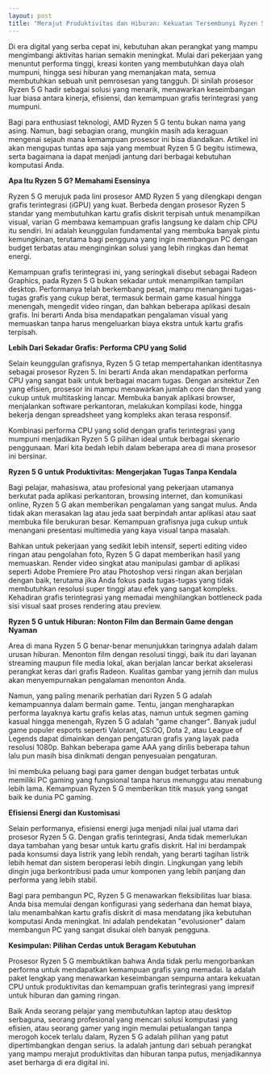```yaml
---
layout: post
title: "Merajut Produktivitas dan Hiburan: Kekuatan Tersembunyi Ryzen 5 G"
---
```


Di era digital yang serba cepat ini, kebutuhan akan perangkat yang mampu mengimbangi aktivitas harian semakin meningkat. Mulai dari pekerjaan yang menuntut performa tinggi, kreasi konten yang membutuhkan daya olah mumpuni, hingga sesi hiburan yang memanjakan mata, semua membutuhkan sebuah unit pemrosesan yang tangguh. Di sinilah prosesor Ryzen 5 G hadir sebagai solusi yang menarik, menawarkan keseimbangan luar biasa antara kinerja, efisiensi, dan kemampuan grafis terintegrasi yang mumpuni.

Bagi para enthusiast teknologi, AMD Ryzen 5 G tentu bukan nama yang asing. Namun, bagi sebagian orang, mungkin masih ada keraguan mengenai sejauh mana kemampuan prosesor ini bisa diandalkan. Artikel ini akan mengupas tuntas apa saja yang membuat Ryzen 5 G begitu istimewa, serta bagaimana ia dapat menjadi jantung dari berbagai kebutuhan komputasi Anda.

**Apa Itu Ryzen 5 G? Memahami Esensinya**

Ryzen 5 G merujuk pada lini prosesor AMD Ryzen 5 yang dilengkapi dengan grafis terintegrasi (iGPU) yang kuat. Berbeda dengan prosesor Ryzen 5 standar yang membutuhkan kartu grafis diskrit terpisah untuk menampilkan visual, varian G membawa kemampuan grafis langsung ke dalam chip CPU itu sendiri. Ini adalah keunggulan fundamental yang membuka banyak pintu kemungkinan, terutama bagi pengguna yang ingin membangun PC dengan budget terbatas atau menginginkan solusi yang lebih ringkas dan hemat energi.

Kemampuan grafis terintegrasi ini, yang seringkali disebut sebagai Radeon Graphics, pada Ryzen 5 G bukan sekadar untuk menampilkan tampilan desktop. Performanya telah berkembang pesat, mampu menangani tugas-tugas grafis yang cukup berat, termasuk bermain game kasual hingga menengah, mengedit video ringan, dan bahkan beberapa aplikasi desain grafis. Ini berarti Anda bisa mendapatkan pengalaman visual yang memuaskan tanpa harus mengeluarkan biaya ekstra untuk kartu grafis terpisah.

**Lebih Dari Sekadar Grafis: Performa CPU yang Solid**

Selain keunggulan grafisnya, Ryzen 5 G tetap mempertahankan identitasnya sebagai prosesor Ryzen 5. Ini berarti Anda akan mendapatkan performa CPU yang sangat baik untuk berbagai macam tugas. Dengan arsitektur Zen yang efisien, prosesor ini mampu menawarkan jumlah core dan thread yang cukup untuk multitasking lancar. Membuka banyak aplikasi browser, menjalankan software perkantoran, melakukan kompilasi kode, hingga bekerja dengan spreadsheet yang kompleks akan terasa responsif.

Kombinasi performa CPU yang solid dengan grafis terintegrasi yang mumpuni menjadikan Ryzen 5 G pilihan ideal untuk berbagai skenario penggunaan. Mari kita bedah lebih dalam beberapa area di mana prosesor ini bersinar.

**Ryzen 5 G untuk Produktivitas: Mengerjakan Tugas Tanpa Kendala**

Bagi pelajar, mahasiswa, atau profesional yang pekerjaan utamanya berkutat pada aplikasi perkantoran, browsing internet, dan komunikasi online, Ryzen 5 G akan memberikan pengalaman yang sangat mulus. Anda tidak akan merasakan lag atau jeda saat berpindah antar aplikasi atau saat membuka file berukuran besar. Kemampuan grafisnya juga cukup untuk menangani presentasi multimedia yang kaya visual tanpa masalah.

Bahkan untuk pekerjaan yang sedikit lebih intensif, seperti editing video ringan atau pengolahan foto, Ryzen 5 G dapat memberikan hasil yang memuaskan. Render video singkat atau manipulasi gambar di aplikasi seperti Adobe Premiere Pro atau Photoshop versi ringan akan berjalan dengan baik, terutama jika Anda fokus pada tugas-tugas yang tidak membutuhkan resolusi super tinggi atau efek yang sangat kompleks. Kehadiran grafis terintegrasi yang memadai menghilangkan bottleneck pada sisi visual saat proses rendering atau preview.

**Ryzen 5 G untuk Hiburan: Nonton Film dan Bermain Game dengan Nyaman**

Area di mana Ryzen 5 G benar-benar menunjukkan taringnya adalah dalam urusan hiburan. Menonton film dengan resolusi tinggi, baik itu dari layanan streaming maupun file media lokal, akan berjalan lancar berkat akselerasi perangkat keras dari grafis Radeon. Kualitas gambar yang jernih dan mulus akan menyempurnakan pengalaman menonton Anda.

Namun, yang paling menarik perhatian dari Ryzen 5 G adalah kemampuannya dalam bermain game. Tentu, jangan mengharapkan performa layaknya kartu grafis kelas atas, namun untuk segmen gaming kasual hingga menengah, Ryzen 5 G adalah "game changer". Banyak judul game populer esports seperti Valorant, CS:GO, Dota 2, atau League of Legends dapat dimainkan dengan pengaturan grafis yang layak pada resolusi 1080p. Bahkan beberapa game AAA yang dirilis beberapa tahun lalu pun masih bisa dinikmati dengan penyesuaian pengaturan.

Ini membuka peluang bagi para gamer dengan budget terbatas untuk memiliki PC gaming yang fungsional tanpa harus menunggu atau menabung lebih lama. Kemampuan Ryzen 5 G memberikan titik masuk yang sangat baik ke dunia PC gaming.

**Efisiensi Energi dan Kustomisasi**

Selain performanya, efisiensi energi juga menjadi nilai jual utama dari prosesor Ryzen 5 G. Dengan grafis terintegrasi, Anda tidak memerlukan daya tambahan yang besar untuk kartu grafis diskrit. Hal ini berdampak pada konsumsi daya listrik yang lebih rendah, yang berarti tagihan listrik lebih hemat dan sistem beroperasi lebih dingin. Lingkungan yang lebih dingin juga berkontribusi pada umur komponen yang lebih panjang dan performa yang lebih stabil.

Bagi para pembangun PC, Ryzen 5 G menawarkan fleksibilitas luar biasa. Anda bisa memulai dengan konfigurasi yang sederhana dan hemat biaya, lalu menambahkan kartu grafis diskrit di masa mendatang jika kebutuhan komputasi Anda meningkat. Ini adalah pendekatan "evolusioner" dalam membangun PC yang sangat disukai oleh banyak pengguna.

**Kesimpulan: Pilihan Cerdas untuk Beragam Kebutuhan**

Prosesor Ryzen 5 G membuktikan bahwa Anda tidak perlu mengorbankan performa untuk mendapatkan kemampuan grafis yang memadai. Ia adalah paket lengkap yang menawarkan keseimbangan sempurna antara kekuatan CPU untuk produktivitas dan kemampuan grafis terintegrasi yang impresif untuk hiburan dan gaming ringan.

Baik Anda seorang pelajar yang membutuhkan laptop atau desktop serbaguna, seorang profesional yang mencari solusi komputasi yang efisien, atau seorang gamer yang ingin memulai petualangan tanpa merogoh kocek terlalu dalam, Ryzen 5 G adalah pilihan yang patut dipertimbangkan dengan serius. Ia adalah jantung dari sebuah perangkat yang mampu merajut produktivitas dan hiburan tanpa putus, menjadikannya aset berharga di era digital ini.
